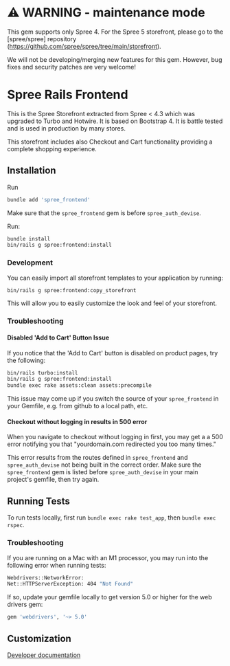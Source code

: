 # ⚠️ WARNING - maintenance mode

This gem supports only Spree 4. For the Spree 5 storefront, please go to the [spree/spree] repository (https://github.com/spree/spree/tree/main/storefront).

We will not be developing/merging new features for this gem. However, bug fixes and security patches are very welcome!

# Spree Rails Frontend

This is the Spree Storefront extracted from Spree < 4.3 which was upgraded to Turbo and Hotwire.
It is based on Bootstrap 4. It is battle tested and is used in production by many stores.

This storefront includes also Checkout and Cart functionality providing a complete shopping experience.

## Installation

Run

```bash
bundle add 'spree_frontend'
```

Make sure that the `spree_frontend` gem is before `spree_auth_devise`.

Run:

```bash
bundle install
bin/rails g spree:frontend:install
```

### Development

You can easily import all storefront templates to your application by running:

```bash
bin/rails g spree:frontend:copy_storefront
```

This will allow you to easily customize the look and feel of your storefront.

### Troubleshooting

#### Disabled 'Add to Cart' Button Issue

If you notice that the 'Add to Cart' button is disabled on product pages, try the following:
  
  ```bash
  bin/rails turbo:install
  bin/rails g spree:frontend:install
  bundle exec rake assets:clean assets:precompile
  ```

This issue may come up if you switch the source of your `spree_frontend` in your Gemfile, e.g. from github to a local path, etc.

#### Checkout without logging in results in 500 error

When you navigate to checkout without logging in first, you may get a a 500 error notifying you that "yourdomain.com redirected you too many times."

This error results from the routes defined in `spree_frontend` and `spree_auth_devise` not being built in the correct order. Make sure the `spree_frontend` gem is listed before `spree_auth_devise` in your main project's gemfile, then try again.

## Running Tests

To run tests locally, first run `bundle exec rake test_app`, then `bundle exec rspec`.

### Troubleshooting

If you are running on a Mac with an M1 processor, you may run into the following error when running tests:

```bash
Webdrivers::NetworkError:
Net::HTTPServerException: 404 "Not Found"
```

If so, update your gemfile locally to get version 5.0 or higher for the web drivers gem:

```bash
gem 'webdrivers', '~> 5.0'
```

## Customization

[Developer documentation](https://docs.spreecommerce.org/customization/storefront)
